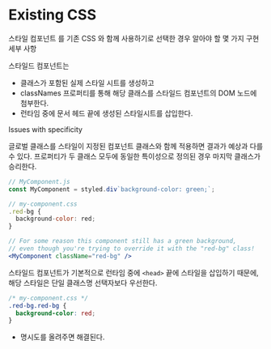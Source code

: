 # Existing CSS

스타일 컴포넌트 를 기존 CSS 와 함께 사용하기로 선택한 경우 알아야 할 몇 가지 구현 세부 사항

스타일드 컴포넌트는

* 클래스가 포함된 실제 스타일 시트를 생성하고
* classNames 프로퍼티를 통해 해당 클래스를 스타일드 컴포넌트의 DOM 노드에 첨부한다.
* 런타임 중에 문서 헤드 끝에 생성된 스타일시트를 삽입한다.

Issues with specificity

글로벌 클래스를 스타일이 지정된 컴포넌트 클래스와 함께 적용하면 결과가 예상과 다를 수 있다. 프로퍼티가 두 클래스 모두에 동일한 특이성으로 정의된 경우 마지막 클래스가 승리한다.

```jsx
// MyComponent.js
const MyComponent = styled.div`background-color: green;`;

// my-component.css
.red-bg {
  background-color: red;
}

// For some reason this component still has a green background,
// even though you're trying to override it with the "red-bg" class!
<MyComponent className="red-bg" />
```

스타일드 컴포넌트가 기본적으로 런타임 중에 `<head>` 끝에 스타일을 삽입하기 때문에, 해당 스타일은 단일 클래스명 선택자보다 우선한다.

```css
/* my-component.css */
.red-bg.red-bg {
  background-color: red;
}
```

* 명시도를 올려주면 해결된다.
